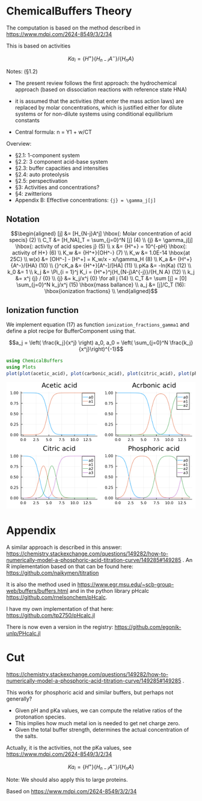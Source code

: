 # ChemicalBuffers Theory

The computation is based on the method described in https://www.mdpi.com/2624-8549/3/2/34

This is based on activities 

```math
Ka_i = \{H^+\}\{H_{n-i}A^-\}/\{H_nA\}
```


Notes: (§1.2)

* The present review follows the first approach: the hydrochemical approach (based on dissociation reactions with reference state HNA)
* it is assumed that the activities (that enter the mass action laws) are replaced by molar concentrations, which is justified either for dilute systems or for non-dilute systems using conditional equilibrium constants 

* Central formula: n = Y1 + w/CT

Overview:

* §2.1: 1-component system
* §2.2: 3 component acid-base system
* §2.3: buffer capacities and intensities
* §2.4: auto proteolysis
* §2.5: perspectivation
* §3: Activities and concentrations?
* §4: zwitterions
* Appendix B: Effective concentrations: ``{j} = \gamma_j[j]``

## Notation

```math
\begin{aligned}
[j] &= [H_{N-j}A^j] \hbox{: Molar concentration of acid specis} (2) \\
C_T &= [H_NA]_T = \sum_{j=0}^N [j] (4) \\
{j} &= \gamma_j[j] \hbox{: activity of acid species j} (5) \\
x   &= {H^+} = 10^{-pH}  \hbox{: activity of H+} (6) \\
K_w &= {H^+}{OH^-} (7) \\
K_w &= 1.0E-14 \hbox{at 25C} \\
w(x) &= [OH^-] - [H^+] = K_w/x - x/\gamma_H (8) \\
K_a &= {H^+}{A^-}/{HA} (10) \\
{}^cK_a &= {H^+}[A^-]/[HA] (11) \\
pKa &= -ln(Ka) (12) \\
k_0 &= 1 \\
k_j &= \Pi_{i = 1}^j K_i = {H^+}^j{H_{N-j}A^{-j}}/{H_N A} (12) \\
k_j &= x^j {j} / {0} \\
{j} &= k_j/x^j {0} \for all j (14)  \\
C_T &= \sum [j] = [0] \sum_{j=0}^N k_j/x^j (15) \hbox{mass ballance} \\
a_j &= [j]/C_T (16): \hbox{ionization fractions} \\
\end{aligned}
```



## Ionization function

We implement equation (17) as function `ionization_fractions_gamma1` and define a plot recipe for BufferComponent using that.


```math
a_j = \left( \frac{k_j}{x^j} \right) a_0, a_0 = \left( \sum_{j=0}^N \frac{k_j}{x^j}\right)^{-1}
```



```julia
using ChemicalBuffers
using Plots
plot(plot(acetic_acid), plot(carbonic_acid), plot(citric_acid), plot(phosphoric_acid))
```

![Fractions1](img/fractions_1.png)

# Appendix

A similar approach is described in this answer:
https://chemistry.stackexchange.com/questions/149282/how-to-numerically-model-a-phosphoric-acid-titration-curve/149285#149285 .
An R implementation based on that can be found here: https://github.com/naikymen/titration

It is also the method used in https://www.egr.msu.edu/~scb-group-web/buffers/buffers.html and in the python library pHcalc https://github.com/rnelsonchem/pHcalc.

I have my own implementation of that here: https://github.com/tp2750/pHcalc.jl

There is now even a version in the registry: https://github.com/egonik-unlp/PHcalc.jl

# Cut

https://chemistry.stackexchange.com/questions/149282/how-to-numerically-model-a-phosphoric-acid-titration-curve/149285#149285 .

This works for phosphoric acid and similar buffers, but perhaps not generally?

* Given pH and pKa values, we can compute the relative ratios of the protonation species.
* This implies how much metal ion is needed to get net charge zero.
* Given the total buffer strength, determines the actual concentration of the salts.

Actually, it is the activities, not the pKa values, see https://www.mdpi.com/2624-8549/3/2/34

$$
Ka_i = \{H^+\}\{H_{n-i}A^-\}/\{H_nA\}
$$

Note: We should also apply this to large proteins.

Based on https://www.mdpi.com/2624-8549/3/2/34
